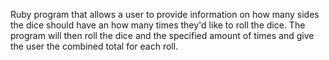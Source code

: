 Ruby program that allows a user to provide information on how many sides the dice should have an how many times they'd like to roll the dice. The program will then roll the dice and the specified amount of times and give the user the combined total for each roll.   
